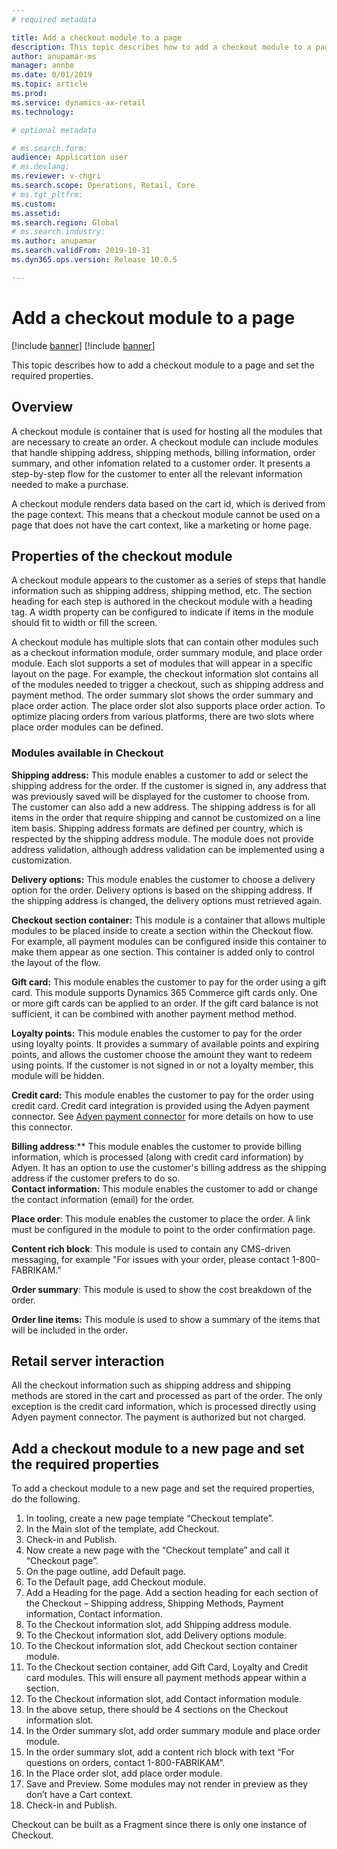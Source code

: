```yaml
---
# required metadata

title: Add a checkout module to a page
description: This topic describes how to add a checkout module to a page and set the required properties.
author: anupamar-ms
manager: annbe
ms.date: 0/01/2019
ms.topic: article
ms.prod: 
ms.service: dynamics-ax-retail
ms.technology: 

# optional metadata

# ms.search.form: 
audience: Application user
# ms.devlang: 
ms.reviewer: v-chgri
ms.search.scope: Operations, Retail, Core
# ms.tgt_pltfrm: 
ms.custom: 
ms.assetid: 
ms.search.region: Global
# ms.search.industry: 
ms.author: anupamar
ms.search.validFrom: 2019-10-31
ms.dyn365.ops.version: Release 10.0.5

---
```


# Add a checkout module to a page 

[!include [banner](../includes/preview-banner.md)]
[!include [banner](../includes/banner.md)]

This topic describes how to add a checkout module to a page and set the required properties.

## Overview

A checkout module is container that is used for hosting all the modules that are necessary to create an order. A checkout module can include modules that handle shipping address, shipping methods, billing information, order summary, and other infomation related to a customer order. It presents a step-by-step flow for the customer to enter all the relevant information needed to make a purchase.  

A checkout module renders data based on the cart id, which is derived from the page context. This means that a checkout module cannot be used on a page that does not have the cart context, like a marketing or home page. 

## Properties of the checkout module 

A checkout module appears to the customer as a series of steps that handle information such as shipping address, shipping method, etc. The section heading for each step is authored in the checkout module with a heading tag. A width property can be configured to indicate if items in the module should fit to width or fill the screen.  

A checkout module has multiple slots that can contain other modules such as a checkout information module, order summary module, and place order module. Each slot supports a set of modules that will appear in a specific layout on the page. For example, the checkout information slot contains all of the modules needed to trigger a checkout, such as shipping address and payment method. The order summary slot shows the order summary and place order action. The place order slot also supports place order action. To optimize placing orders from various platforms, there are two slots where place order modules can be defined.  

### Modules available in Checkout 

**Shipping address:** This module enables a customer to add or select the shipping address for the order. If the customer is signed in, any address that was previously saved will be displayed for the customer to choose from. The customer can also add a new address. The shipping address is for all items in the order that require shipping and cannot be customized on a line item basis. Shipping address formats are defined per country, which is respected by the shipping address module. The module does not provide address validation, although address validation can be implemented using a customization. 

**Delivery options:** This module enables the customer to choose a delivery option for the order. Delivery options is based on the shipping address. If the shipping address is changed, the delivery options must retrieved again.  

**Checkout section container:** This module is a container that allows multiple modules to be placed inside to create a section within the Checkout flow.  For example, all payment modules can be configured inside this container to make them appear as one section. This container is added only to control the layout of the flow. 

**Gift card:** This module enables the customer to pay for the order using a gift card. This module supports Dynamics 365 Commerce gift cards only. One or more gift cards can be applied to an order. If the gift card balance is not sufficient, it can be combined with another payment method method.  

**Loyalty points:** This module enables the customer to pay for the order using loyalty points. It provides a summary of available points and expiring points, and allows the customer choose the amount they want to redeem using points. If the customer is not signed in or not a loyalty member, this module will be hidden. 

**Credit card:** This module enables the customer to pay for the order using credit card. Credit card integration is provided using the Adyen payment connector. See [Adyen payment connector](https://) for more details on how to use this connector. 

**Billing address**:** This module enables the customer to provide billing information, which is processed (along with credit card information) by Adyen. It has an option to use the customer's billing address as the shipping address if the customer prefers to do so.  
**Contact information:** This module enables the customer to add or change the contact information (email) for the order. 

**Place order**: This module enables the customer to place the order. A link must be configured in the module to point to the order confirmation page.  

**Content rich block**: This module is used to contain any CMS-driven messaging, for example "For issues with your order, please contact 1-800-FABRIKAM." 

**Order summary**: This module is used to show the cost breakdown of the order. 

**Order line items:** This module is used to show a summary of the items that will be included in the order.

## Retail server interaction 

All the checkout information such as shipping address and shipping methods are stored in the cart and processed as part of the order. The only exception is the credit card information, which is processed directly using Adyen payment connector. The payment is authorized but not charged. 

## Add a checkout module to a new page and set the required properties  

To add a checkout module to a new page and set the required properties, do the following.

1. In tooling, create a new page template “Checkout template”.
2. In the Main slot of the template, add Checkout.
3. Check-in and Publish.
4. Now create a new page with the “Checkout template” and call it “Checkout page”.
5. On the page outline, add Default page.
6. To the Default page, add Checkout module.
7. Add a Heading for the page. Add a section heading for each section of the Checkout – Shipping address, Shipping Methods, Payment information, Contact information.
8. To the Checkout information slot, add Shipping address module.
9. To the Checkout information slot, add Delivery options module.
10. To the Checkout information slot, add Checkout section container module.
11. To the Checkout section container, add Gift Card, Loyalty and Credit card modules. This will ensure all payment methods appear within a section. 
12. To the Checkout information slot, add Contact information module.
13. In the above setup, there should be 4 sections on the Checkout information slot.
14. In the Order summary slot, add  order summary module and place order module.
15. In the order summary slot, add a content rich block with text “For questions on orders, contact 1-800-FABRIKAM”.
16. In the Place order slot, add place order module.
17. Save and Preview. Some modules may not render in preview as they don’t have a Cart context.
18. Check-in and Publish.
    

Checkout can be built as a Fragment <link> since there is only one instance of Checkout. 
